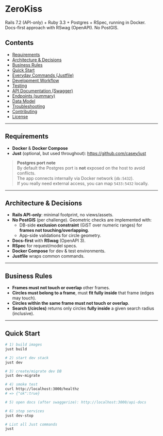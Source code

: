 # ZeroKiss

Rails 7.2 (API-only) + Ruby 3.3 + Postgres + RSpec, running in Docker.  
Docs-first approach with RSwag (OpenAPI). No PostGIS.

## Contents
- [Requirements](#requirements)
- [Architecture & Decisions](#architecture--decisions)
- [Business Rules](#business-rules)
- [Quick Start](#quick-start)
- [Everyday Commands (Justfile)](#everyday-commands-justfile)
- [Development Workflow](#development-workflow)
- [Testing](#testing)
- [API Documentation (Swagger)](#api-documentation-swagger)
- [Endpoints (summary)](#endpoints-summary)
- [Data Model](#data-model)
- [Troubleshooting](#troubleshooting)
- [Contributing](#contributing)
- [License](#license)

---

## Requirements
- **Docker** & **Docker Compose**
- **Just** (optional, but used throughout): https://github.com/casey/just

> **Postgres port note**  
> By default the Postgres port is **not** exposed on the host to avoid conflicts.  
> The app connects internally via Docker network (`db:5432`).  
> If you really need external access, you can map `5433:5432` locally.

---

## Architecture & Decisions
- **Rails API-only**: minimal footprint, no views/assets.
- **No PostGIS** (per challenge). Geometric checks are implemented with:
  - DB-side **exclusion constraint** (GiST over numeric ranges) for **frames not touching/overlapping**.
  - App-side validations for circle geometry.
- **Docs-first** with **RSwag** (OpenAPI 3).
- **RSpec** for request/model specs.
- **Docker Compose** for dev & test environments.
- **Justfile** wraps common commands.

---

## Business Rules
- **Frames must not touch or overlap** other frames.
- **Circles must belong to a frame**, must **fit fully inside** that frame (edges may touch).
- **Circles within the same frame must not touch or overlap**.
- **Search (/circles)** returns only circles **fully inside** a given search radius (inclusive).

---

## Quick Start
```bash
# 1) build images
just build

# 2) start dev stack
just dev

# 3) create/migrate dev DB
just dev-migrate

# 4) smoke test
curl http://localhost:3000/healthz
# => {"ok":true}

# 5) open docs (after swaggerize): http://localhost:3000/api-docs

# 6) stop services
just dev-stop

# List all Just commands
just

